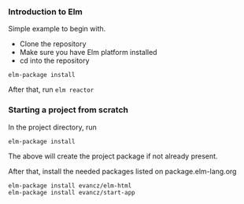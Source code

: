 ### Introduction to Elm

Simple example to begin with.

- Clone the repository
- Make sure you have Elm platform installed
- cd into the repository

```
elm-package install
```
After that, run `elm reactor`


### Starting a project from scratch

In the project directory, run
```
elm-package install
```
The above will create the project package if not already present.

After that, install the needed packages listed on package.elm-lang.org

```
elm-package install evancz/elm-html
elm-package install evancz/start-app
```
